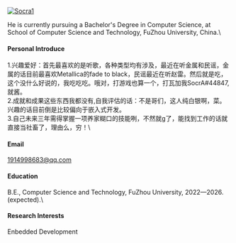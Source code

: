 

[![Socra1](https://img.shields.io/badge/Socra1-github-blue?logo=github)](https://github.com/Socra1)

He is currently pursuing a Bachelor's Degree in Computer Science, at School of Computer Science and Technology, FuZhou University, China.\
#### Personal Introduce
1.兴趣爱好：首先最喜欢的是听歌，各种类型均有涉及，最近在听金属和民谣，金属的话目前最喜欢Metallica的fade to black，民谣最近在听赵雷。然后就是吃，这个没什么好说的，我吃吃吃。哦对，打游戏也算一个，打瓦加我SocrA#44847,就酱。\
2.成就和成果这些东西我都没有,自我评估的话：不是哥们，这人纯白银啊，菜。\
兴趣的话目前倒是比较偏向于嵌入式开发。\
3.自己未来三年需得掌握一项养家糊口的技能咧，不然就g了，能找到工作的话就直接当社畜了，理由么，穷！\

#### Email
1914998683@qq.com

#### Education
B.E.,  Computer Science and Technology, FuZhou University, 2022—2026.(expected).\

#### Research Interests
Enbedded Development

